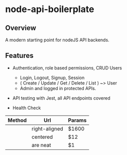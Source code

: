 # node-api-boilerplate

## Overview
A modern starting point for nodeJS API backends.

## Features
- Authentication, role based permissions, CRUD Users
  - Login, Logout, Signup, Session
  - ( Create / Update / Get / Delete / List ) ~> User
  - Admin and logged in protected APIs.

- API testing with Jest, all API endpoints covered
- Health Check


| Method | Url           | Params|
| ------ | ------------- | ----- |
|        | right-aligned | $1600 |
|        | centered      |   $12 |
|        | are neat      |    $1 |
